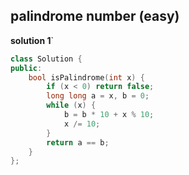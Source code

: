 ## palindrome number (easy)

**solution 1**`
```cpp
class Solution {
public:
    bool isPalindrome(int x) {
        if (x < 0) return false;
        long long a = x, b = 0;
        while (x) {
            b = b * 10 + x % 10;
            x /= 10;
        }
        return a == b;
    }
};
```
